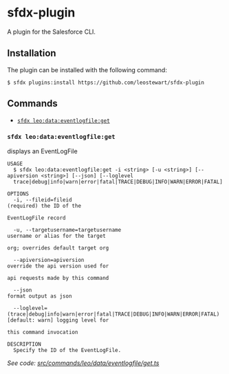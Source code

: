 # sfdx-plugin

A plugin for the Salesforce CLI.

## Installation

The plugin can be installed with the following command:

```sh-session
$ sfdx plugins:install https://github.com/leostewart/sfdx-plugin
```

## Commands
  <!-- commands -->
* [`sfdx leo:data:eventlogfile:get`](#sfdx-leodataeventlogfileget)

### `sfdx leo:data:eventlogfile:get`

displays an EventLogFile

```
USAGE
  $ sfdx leo:data:eventlogfile:get -i <string> [-u <string>] [--apiversion <string>] [--json] [--loglevel 
  trace|debug|info|warn|error|fatal|TRACE|DEBUG|INFO|WARN|ERROR|FATAL]

OPTIONS
  -i, --fileid=fileid                                                               (required) the ID of the
                                                                                    EventLogFile record

  -u, --targetusername=targetusername                                               username or alias for the target
                                                                                    org; overrides default target org

  --apiversion=apiversion                                                           override the api version used for
                                                                                    api requests made by this command

  --json                                                                            format output as json

  --loglevel=(trace|debug|info|warn|error|fatal|TRACE|DEBUG|INFO|WARN|ERROR|FATAL)  [default: warn] logging level for
                                                                                    this command invocation

DESCRIPTION
  Specify the ID of the EventLogFile.
```

_See code: [src/commands/leo/data/eventlogfile/get.ts](https://github.com/leostewart/sfdx-plugin/blob/main/src/commands/leo/data/eventlogfile/get.ts)_
<!-- commandsstop -->
